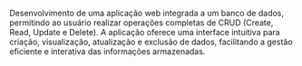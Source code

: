 Desenvolvimento de uma aplicação web integrada a um banco de dados, permitindo ao usuário realizar operações completas de CRUD (Create, Read, Update e Delete). 
A aplicação oferece uma interface intuitiva para criação, visualização, atualização e exclusão de dados, facilitando a gestão eficiente e interativa das informações armazenadas.
